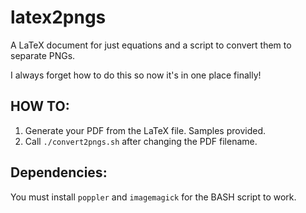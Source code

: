 # latex2pngs

A LaTeX document for just equations and a script to convert them to separate PNGs.

I always forget how to do this so now it's in one place finally!

HOW TO:
-------

1. Generate your PDF from the LaTeX file. Samples provided.
2. Call `./convert2pngs.sh` after changing the PDF filename.


Dependencies:
-------------

You must install `poppler` and `imagemagick` for the BASH script to work.
